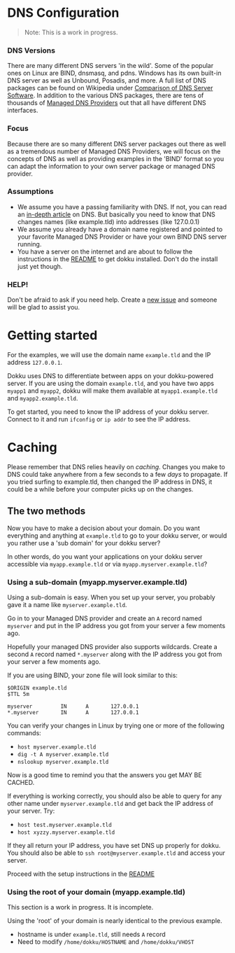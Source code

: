 # DNS Configuration

> Note: This is a work in progress.

### DNS Versions

There are many different DNS servers 'in the wild'.  Some of the popular ones on Linux are BIND, dnsmasq, and pdns.  Windows has its own built-in DNS server as well as Unbound, Posadis, and more.  A full list of DNS packages can be found on Wikipedia under [Comparison of DNS Server Software](http://en.wikipedia.org/wiki/Comparison_of_DNS_server_software).  In addition to the various DNS packages, there are tens of thousands of [Managed DNS Providers](http://en.wikipedia.org/wiki/List_of_managed_DNS_providers) out that all have different DNS interfaces.

### Focus

Because there are so many different DNS server packages out there as well as a tremendous number of Managed DNS Providers, we will focus on the concepts of DNS as well as providing examples in the 'BIND' format so you can adapt the information to your own server package or managed DNS provider.

### Assumptions

* We assume you have a passing familiarity with DNS.  If not, you can read an [in-depth article](http://www.diaryofaninja.com/blog/2012/03/03/devops-dns-for-developers-ndash-now-therersquos-no-excuse-not-to-know) on DNS.  But basically you need to know that DNS changes names (like example.tld) into addresses (like 127.0.0.1)
* We assume you already have a domain name registered and pointed to your favorite Managed DNS Provider or have your own BIND DNS server running.
* You have a server on the internet and are about to follow the instructions in the [README](https://github.com/dokku/dokku/blob/master/README.md) to get dokku installed.  Don't do the install just yet though.


### HELP!

Don't be afraid to ask if you need help.  Create a [new issue](https://github.com/dokku/dokku/issues) and someone will be glad to assist you.


# Getting started

For the examples, we will use the domain name `example.tld` and the IP address `127.0.0.1`.

Dokku uses DNS to differentiate between apps on your dokku-powered server.  If you are using the domain `example.tld`, and you have two apps `myapp1` and `myapp2`, dokku will make them available at `myapp1.example.tld` and `myapp2.example.tld`.

To get started, you need to know the IP address of your dokku server.  Connect to it and run `ifconfig` or `ip addr` to see the IP address.

# Caching

Please remember that DNS relies heavily on _caching_.  Changes you make to DNS could take anywhere from a few seconds to a few *days* to propagate.  If you tried surfing to example.tld, then changed the IP address in DNS, it could be a while before your computer picks up on the changes.

## The two methods

Now you have to make a decision about your domain.  Do you want everything and anything at `example.tld` to go to your dokku server, or would you rather use a 'sub domain' for your dokku server?

In other words, do you want your applications on your dokku server accessible via `myapp.example.tld` or via `myapp.myserver.example.tld`?

### Using a sub-domain (myapp.myserver.example.tld)

Using a sub-domain is easy.  When you set up your server, you probably gave it a name like `myserver.example.tld`.

Go in to your Managed DNS provider and create an `A` record named `myserver` and put in the IP address you got from your server a few moments ago.

Hopefully your managed DNS provider also supports wildcards.  Create a second `A` record named `*.myserver` along with the IP address you got from your server a few moments ago.

If you are using BIND, your zone file will look similar to this:

```
$ORIGIN example.tld
$TTL 5m

myserver         IN      A       127.0.0.1
*.myserver       IN      A       127.0.0.1
```

You can verify your changes in Linux by trying one or more of the following commands:

* `host myserver.example.tld`
* `dig -t A myserver.example.tld`
* `nslookup myserver.example.tld`

Now is a good time to remind you that the answers you get MAY BE CACHED.

If everything is working correctly, you should also be able to query for any other name under `myserver.example.tld` and get back the IP address of your server.  Try:

* `host test.myserver.example.tld`
* `host xyzzy.myserver.example.tld`

If they all return your IP address, you have set DNS up properly for dokku.  You should also be able to `ssh root@myserver.example.tld` and access your server.

Proceed with the setup instructions in the [README](https://github.com/dokku/dokku/blob/master/README.md)

### Using the root of your domain (myapp.example.tld)

This section is a work in progress.  It is incomplete.

Using the 'root' of your domain is nearly identical to the previous example.

* hostname is under `example.tld`, still needs `A` record
* Need to modify `/home/dokku/HOSTNAME` and `/home/dokku/VHOST`
